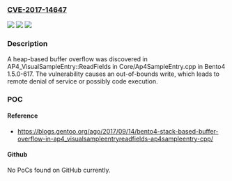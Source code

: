 ### [CVE-2017-14647](https://cve.mitre.org/cgi-bin/cvename.cgi?name=CVE-2017-14647)
![](https://img.shields.io/static/v1?label=Product&message=n%2Fa&color=blue)
![](https://img.shields.io/static/v1?label=Version&message=n%2Fa&color=blue)
![](https://img.shields.io/static/v1?label=Vulnerability&message=n%2Fa&color=brighgreen)

### Description

A heap-based buffer overflow was discovered in AP4_VisualSampleEntry::ReadFields in Core/Ap4SampleEntry.cpp in Bento4 1.5.0-617. The vulnerability causes an out-of-bounds write, which leads to remote denial of service or possibly code execution.

### POC

#### Reference
- https://blogs.gentoo.org/ago/2017/09/14/bento4-stack-based-buffer-overflow-in-ap4_visualsampleentryreadfields-ap4sampleentry-cpp/

#### Github
No PoCs found on GitHub currently.

